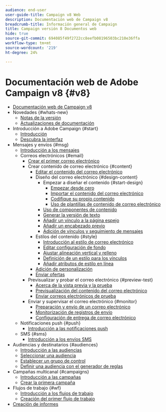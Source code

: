 ```yaml
---
audience: end-user
user-guide-title: Campaign v8 Web
description: Documentación web de Campaign v8
breadcrumb-title: Información general de Campaign
title: Campaign versión 8 Documentos web
hide: true
source-git-commit: 694085f49f2722cc8eefb08196503bc210e36ffa
workflow-type: tm+mt
source-wordcount: '219'
ht-degree: 24%

---
```



# Documentación web de Adobe Campaign v8 {#v8}

+ [Documentación web de Campaign v8](campaign-web-home.md)
+ Novedades {#whats-new}
   + [Notas de la versión ](rn/release-notes.md)
   + [Actualizaciones de documentación](rn/documentation-updates.md)
+ Introducción a Adobe Campaign {#start}
   + [Introducción](get-started/get-started.md)
   + [Descubra la interfaz](get-started/user-interface.md)
+ Mensajes y envíos {#msg}
   + [Introducción a los mensajes](email/gs-messages.md)
   + Correos electrónicos {#email}
      + [Crear el primer correo electrónico](email/create-email.md)
      + Crear contenido de correo electrónico {#content}
         + [Editar el contenido del correo electrónico](content/edit-content.md)
         + Diseño del correo electrónico {#design-content}
            + Empezar a diseñar el contenido {#start-design}
               + [Empezar desde cero ](content/create-email-content.md)
               + [Importar el contenido del correo electrónico](content/existing-content.md)
               + [Codifique su propio contenido](content/code-content.md)
               + [Uso de plantillas de contenido de correo electrónico](content/email-templates.md)
            + [Uso de componentes de contenido](content/content-components.md)
            + [Generar la versión de texto](content/text-version-email.md)
            + [Añadir un vínculo a la página espejo](content/mirror-page.md)
            + [Añadir un encabezado previo](content/preheader.md)
            + [Adición de vínculos y seguimiento de mensajes](content/message-tracking.md)
         + Estilos del contenido {#style}
            + [Introducción al estilo de correo electrónico](content/get-started-email-style.md)
            + [Editar configuración de fondo](content/backgrounds.md)
            + [Ajustar alineación vertical y relleno](content/alignment-and-padding.md)
            + [Definición de un estilo para los vínculos](content/styling-links.md)
            + [Añadir atributos de estilo en línea](content/inline-styling.md)
         + [Adición de personalización](personalization/personalize.md)
         + [Enviar ofertas](content/offers.md)
      + Previsualizar y probar el correo electrónico {#preview-test}
         + [Acerca de la vista previa y la prueba](preview-test/preview-test.md)
         + [Previsualización del contenido del correo electrónico](preview-test/preview-content.md)
         + [Enviar correos electrónicos de prueba](preview-test/proofs.md)
      + Enviar y supervisar el correo electrónico {#monitor}
         + [Preparación y envío de un correo electrónico](monitor/prepare-send.md)
         + [Monitorización de registros de envío](monitor/delivery-logs.md)
         + [Configuración de entrega de correo electrónico](advanced-settings/delivery-settings.md)
   + Notificaciones push {#push}
      + [Introducción a las notificaciones push](push/gs-push.md)
   + SMS {#sms}
      + [Introducción a los envíos SMS](sms/gs-sms.md)
+ Audiencias y destinatarios {#audiences}
   + [Introducción a las audiencias](audience/about-audiences.md)
   + [Seleccionar una audiencia](audience/add-audience.md)
   + [Establecer un grupo de control](audience/control-group.md)
   + [Definir una audiencia con el generador de reglas](audience/segment-builder.md)
+ Campañas multicanal {#campaigns}
   + [Introducción a las campañas](campaigns/gs-campaigns.md)
   + [Crear la primera campaña](campaigns/create-campaigns.md)
+ Flujos de trabajo {#wf}
   + [Introducción a los flujos de trabajo](workflows/gs-workflows.md)
   + [Creación del primer flujo de trabajo](workflows/create-workflows.md)
+ [Creación de informes](reporting/reports.md)

